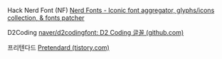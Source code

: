 Hack Nerd Font (NF)
[Nerd Fonts - Iconic font aggregator, glyphs/icons collection, & fonts patcher](https://www.nerdfonts.com/font-downloads)

D2Coding 
[naver/d2codingfont: D2 Coding 글꼴 (github.com)](https://github.com/naver/d2codingfont)

프리텐다드 
[Pretendard (tistory.com)](https://cactus.tistory.com/306)
